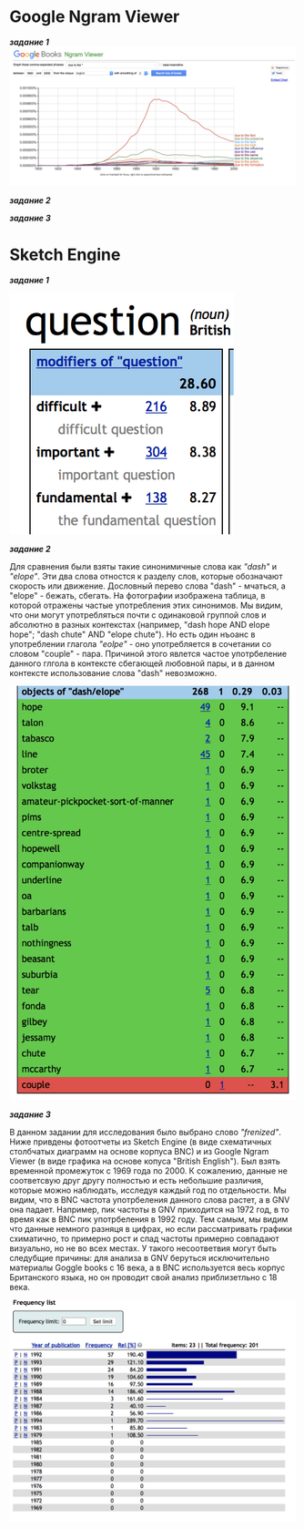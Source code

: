 # Google Ngram Viewer
**_задание 1_**
![](https://github.com/snovivi/hw6/blob/master/Снимок%20экрана%202018-03-27%20в%2020.40.03.png)

**_задание 2_**

**_задание 3_**

# Sketch Engine
**_задание 1_**

![](https://github.com/snovivi/hw6/blob/master/Снимок%20экрана%202018-03-27%20в%2021.17.18.png)

**_задание 2_**

Для сравнения были взяты такие синонимичные слова как *"dash"* и *"elope"*. Эти два слова отностся к разделу слов, которые обозначают скорость или движение. Дословный перево слова "dash" - мчаться, а "elope" - бежать, сбегать. На фотографии изображена таблица, в которой отражены частые употребления этих синонимов. Мы видим, что они могут употребляться почти с одинаковой группой слов и абсолютно в разных контекстах (например, "dash hope AND elope hope"; "dash chute" AND "elope chute"). Но есть один нъоанс в употреблении глагола *"eolpe"* - оно употребляется в сочетании со словом "couple" - пара. Причиной этого явлется частое употрбеление данного глгола в контексте сбегающей любовной пары, и в данном контексте использование слова "dash" невозможно.

![](https://github.com/snovivi/hw6/blob/master/Снимок%20экрана%202018-03-27%20в%2021.26.27.png)

**_задание 3_**

В данном задании для исследования было выбрано слово *"frenized"*. Ниже привдены фотоотчеты из Sketch Engine (в виде схематичных столбчатых диаграмм на основе корпуса BNC) и из Google Ngram Viewer (в виде графика на основе копуса "British English"). Был взять временной промежуток с 1969 года по 2000. К сожалению, данные не соответсвую друг другу полностью и есть небольшие различия, которые можно наблюдать, исследуя каждый год по отдельности. Мы видим, что в BNC частота употрбеления данного слова растет, а в GNV она падает. Например, пик частоты в GNV приходится на 1972 год, в то время как в BNC пик употрбеления в 1992 году. Тем самым, мы видим что данные немного разняця в цифрах, но если рассматривать графики схиматично, то примерно рост и спад частоты примерно совпадают визуально, но не во всех местах. У такого несоответвия могут быть следубщие причины: для анализа в GNV беруться исключительно материалы Goggle books с 16 века, а в BNC используется весь корпус Британского языка, но он проводит свой анализ приблизетльно с 18 века.

![](https://github.com/snovivi/hw6/blob/master/Снимок%20экрана%202018-03-27%20в%2022.17.41.png)
